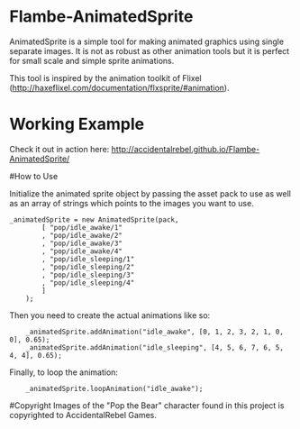 # Flambe-AnimatedSprite
AnimatedSprite is a simple tool for making animated graphics using single separate images. It is not as robust as other animation tools but it is perfect for small scale and simple sprite animations.

This tool is inspired by the animation toolkit of Flixel (http://haxeflixel.com/documentation/flxsprite/#animation).

# Working Example
Check it out in action here: http://accidentalrebel.github.io/Flambe-AnimatedSprite/

#How to Use

Initialize the animated sprite object by passing the asset pack to use as well as an array of strings which points to the images you want to use.

    _animatedSprite = new AnimatedSprite(pack, 
			[ "pop/idle_awake/1"
			, "pop/idle_awake/2"
			, "pop/idle_awake/3"
			, "pop/idle_awake/4"
			, "pop/idle_sleeping/1"
			, "pop/idle_sleeping/2"
			, "pop/idle_sleeping/3"
			, "pop/idle_sleeping/4"
			]
		);

Then you need to create the actual animations like so:

		_animatedSprite.addAnimation("idle_awake", [0, 1, 2, 3, 2, 1, 0, 0], 0.65);
		_animatedSprite.addAnimation("idle_sleeping", [4, 5, 6, 7, 6, 5, 4, 4], 0.65);

Finally, to loop the animation:

		_animatedSprite.loopAnimation("idle_awake");
		
#Copyright
Images of the "Pop the Bear" character found in this project is copyrighted to AccidentalRebel Games.
